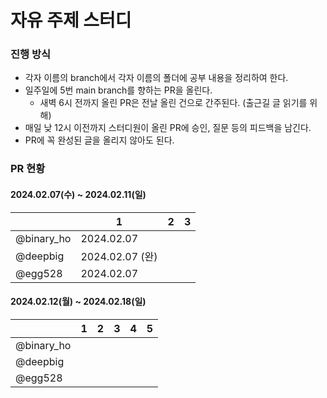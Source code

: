 # 자유 주제 스터디

### 진행 방식

- 각자 이름의 branch에서 각자 이름의 폴더에 공부 내용을 정리하여 한다.
- 일주일에 5번 main branch를 향하는 PR을 올린다.
  - 새벽 6시 전까지 올린 PR은 전날 올린 건으로 간주된다. (출근길 글 읽기를 위해)
- 매일 낮 12시 이전까지 스터디원이 올린 PR에 승인, 질문 등의 피드백을 남긴다.
- PR에 꼭 완성된 글을 올리지 않아도 된다.

### PR 현황

#### 2024.02.07(수) ~ 2024.02.11(일)
|            | 1               | 2   | 3   |
| ---------- | --------------- | --- | --- |
| @binary_ho | 2024.02.07      |     |     |
| @deepbig   | 2024.02.07 (완) |     |     |
| @egg528    | 2024.02.07      |     |     |

#### 2024.02.12(월) ~ 2024.02.18(일)
|            | 1 | 2 | 3 | 4 | 5 |
|------------|---|---|---|---|---|
| @binary_ho |   |   |   |   |   |
| @deepbig   |   |   |   |   |   |
| @egg528    |   |   |   |   |   |
